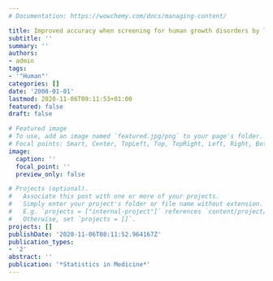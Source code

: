 ```yaml
---
# Documentation: https://wowchemy.com/docs/managing-content/

title: Improved accuracy when screening for human growth disorders by likelihood ratios
subtitle: ''
summary: ''
authors:
- admin
tags:
- '"Human"'
categories: []
date: '2008-01-01'
lastmod: 2020-11-06T09:11:53+01:00
featured: false
draft: false

# Featured image
# To use, add an image named `featured.jpg/png` to your page's folder.
# Focal points: Smart, Center, TopLeft, Top, TopRight, Left, Right, BottomLeft, Bottom, BottomRight.
image:
  caption: ''
  focal_point: ''
  preview_only: false

# Projects (optional).
#   Associate this post with one or more of your projects.
#   Simply enter your project's folder or file name without extension.
#   E.g. `projects = ["internal-project"]` references `content/project/deep-learning/index.md`.
#   Otherwise, set `projects = []`.
projects: []
publishDate: '2020-11-06T08:11:52.964167Z'
publication_types:
- '2'
abstract: ''
publication: '*Statistics in Medicine*'
---
```

